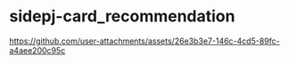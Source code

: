 # sidepj-card_recommendation



https://github.com/user-attachments/assets/26e3b3e7-146c-4cd5-89fc-a4aee200c95c
